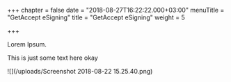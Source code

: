 +++
chapter = false
date = "2018-08-27T16:22:22.000+03:00"
menuTitle = "GetAccept eSigning"
title = "GetAccept eSigning"
weight = 5

+++


Lorem Ipsum.

This is just some text here okay

![](/uploads/Screenshot 2018-08-22 15.25.40.png)
